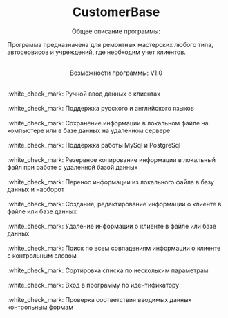 <h1 align="center">CustomerBase</h1>
<p align="center">Общее описание программы:</p>
Программа предназначена для ремонтных мастерских любого типа, автосервисов и учреждений, где необходим учет клиентов.
<br></br>
<p align="center">Возможности программы: V1.0</p>
<br>:white_check_mark: Ручной ввод данных о клиентах</br>
<br>:white_check_mark: Поддержка русского и английского языков</br>
<br>:white_check_mark: Сохранение информации в локальном файле на компьютере или в базе данных на удаленном сервере</br>
<br>:white_check_mark: Поддержка работы MySql и PostgreSql</br>
<br>:white_check_mark: Резервное копирование информации в локальный файл при работе с удаленной базой данных</br>
<br>:white_check_mark: Перенос информации из локального файла в базу данных и наоборот</br>
<br>:white_check_mark: Создание, редактирование информации о клиенте в файле или базе данных</br>
<br>:white_check_mark: Удаление информации о клиенте в файле или базе данных</br>
<br>:white_check_mark: Поиск по всем совпадениям информации о клиенте с контрольным словом</br>
<br>:white_check_mark: Сортировка списка по нескольким параметрам</br>
<br>:white_check_mark: Вход в программу по идентификатору</br>
<br>:white_check_mark: Проверка соответствия вводимых данных контрольным формам</br>

